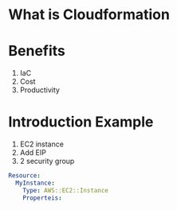 # What is Cloudformation
# Benefits
1. IaC
2. Cost
3. Productivity
# Introduction Example
1. EC2 instance
2. Add EIP
3. 2 security group

```yaml
Resource:
  MyInstance:
    Type: AWS::EC2::Instance
    Properteis: 

```